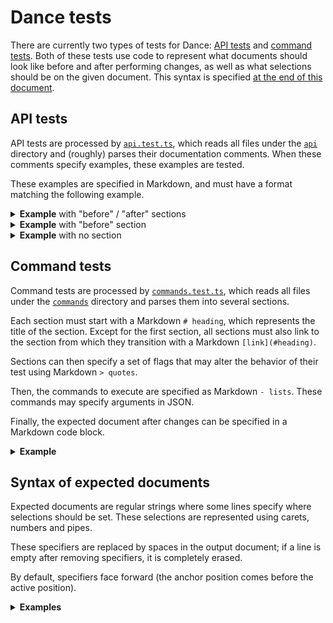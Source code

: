 # Dance tests

There are currently two types of tests for Dance: [API tests](#api-tests) and
[command tests](#command-tests). Both of these tests use code to represent
what documents should look like before and after performing changes, as well as
what selections should be on the given document. This syntax is specified [at
the end of this document](#syntax-of-expected-documents).

## API tests

API tests are processed by [`api.test.ts`](./suite/api.test.ts), which reads
all files under the [`api`](../src/api) directory and (roughly) parses their
documentation comments. When these comments specify examples, these examples
are tested.

These examples are specified in Markdown, and must have a format matching the
following example.

<details>
  <summary><b>Example</b> with "before" / "after" sections</summary>

### Example

```js
const anchor = new vscode.Position(0, 0),
      active = new vscode.Position(0, 3),
      selection = new vscode.Selection(anchor, active);

await updateSelections([selection]);
```

Before:
```
foo bar
    ^^^ 0
```

After:
```
foo bar
^^^ 0
```
</details>

<details>
  <summary><b>Example</b> with "before" section</summary>

### Example

```js
assert.strictEqual(
  Context.current.document.getText(Context.current.editor.selection),
  "bar",
);
```

With:
```
foo bar
    ^^^ 0
```
</details>

<details>
  <summary><b>Example</b> with no section</summary>

### Example

```js
const pos = (line, col) => new vscode.Position(line, col);

assert.deepStrictEqual(
  map(new vscode.Range(pos(0, 0), pos(0, 5)), (p) => p.translate(1)),
  new vscode.Range(pos(1, 0), pos(1, 5)),
);
```
</details>

## Command tests

Command tests are processed by [`commands.test.ts`](./suite/commands.test.ts),
which reads all files under the [`commands`](./suite/commands) directory and
parses them into several sections.

Each section must start with a Markdown `# heading`, which represents the title
of the section. Except for the first section, all sections must also link to
the section from which they transition with a Markdown `[link](#heading)`.

Sections can then specify a set of flags that may alter the behavior of their
test using Markdown `> quotes`.

Then, the commands to execute are specified as Markdown `- lists`. These
commands may specify arguments in JSON.

Finally, the expected document after changes can be specified in a Markdown
code block.

<details>
  <summary><b>Example</b></summary>

# initial

```
foo bar
  ^ 0
```

# search
[up](#initial)

- .search { "input": "b" }

```
foo bar
    ^ 0
```

</details>

## Syntax of expected documents

Expected documents are regular strings where some lines specify where
selections should be set. These selections are represented using carets,
numbers and pipes.

These specifiers are replaced by spaces in the output document; if a line is
empty after removing specifiers, it is completely erased.

By default, specifiers face forward (the anchor position comes before the
active position).

<details>
  <summary><b>Examples</b></summary>

> The following examples are also tested in [`utils.test.ts`](
  ./suite/utils.test.ts).

1. Equivalent to [0:0 → 0:3]:
   ```
   foo bar
   ^^^ 0
   ```
2. Equivalent to [0:0 → 0:3]:
   ```
   foo bar
   ^^| 0
   ```
3. Equivalent to [0:3 → 0:0]:
   ```
   foo bar
   |^^ 0
   ```
4. Equivalent to [0:0 → 0:3, 0:4 → 0:7]:
   ```
   foo bar
   ^^^ 0
       ^^^ 1
   ```
5. Equivalent to [0:4 → 0:7, 0:0 → 0:3]:
   ```
   foo bar
   ^^^ 1
       ^^^ 0
   ```
6. Equivalent to [0:0 → 0:1, 0:5 → 0:5]:
   ```
   foo bar
   ^ 0  | 1
   ```
7. Equivalent to [0:0 → 2:4]:
   ```
   foo
   ^ 0
    bar
     baz
      ^ 0
   ```
8. Equivalent to [0:0 → 2:4]:
   ```
   foo
   ^ 0
    bar
     baz
      | 0
   ```
9. Equivalent to [2:4 → 0:0]:
   ```
   foo
   | 0
    bar
     baz
      ^ 0
   ```
10. Equivalent to [2:4 → 0:0]:
    ```
    foo
    |^^ 0
     bar
      baz
    ^^^^ 0
    ```

</details>
